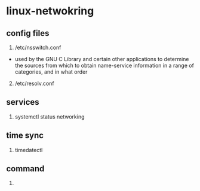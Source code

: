 # linux-netwokring

## config files

1. /etc/nsswitch.conf
* used by the GNU C Library and certain other applications to determine the sources from which to obtain name-service information in a range of categories, and in what order

2. /etc/resolv.conf

## services

1. systemctl status networking

## time sync

1. timedatectl

## command

1. 